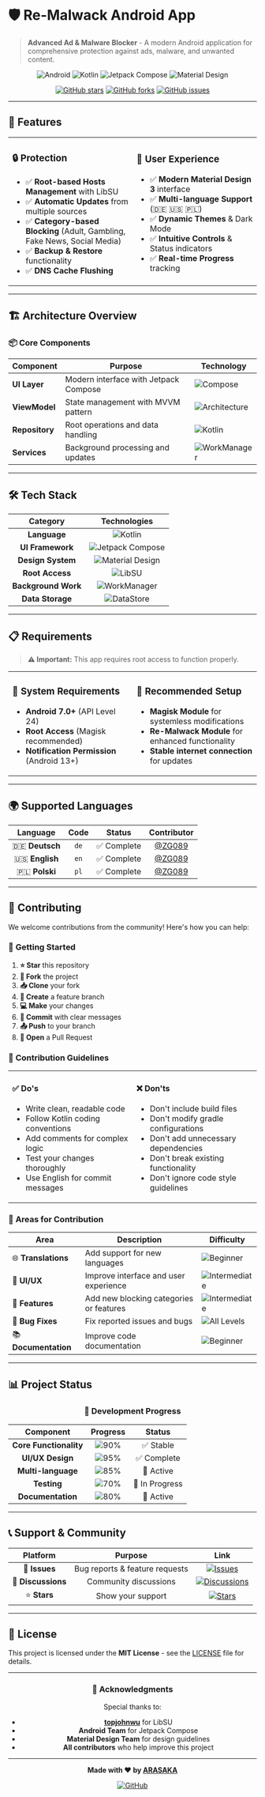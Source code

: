# 🛡️ Re-Malwack Android App

> **Advanced Ad & Malware Blocker** - A modern Android application for comprehensive protection against ads, malware, and unwanted content.

<div align="center">

![Android](https://img.shields.io/badge/Android-7.0+-3DDC84?style=for-the-badge&logo=android&logoColor=white)
![Kotlin](https://img.shields.io/badge/Kotlin-100%25-7F52FF?style=for-the-badge&logo=kotlin&logoColor=white)
![Jetpack Compose](https://img.shields.io/badge/Jetpack%20Compose-4285F4?style=for-the-badge&logo=jetpackcompose&logoColor=white)
![Material Design](https://img.shields.io/badge/Material%20Design%203-757575?style=for-the-badge&logo=materialdesign&logoColor=white)

[![GitHub stars](https://img.shields.io/github/stars/ZG089/Re-Malwack?style=social)](https://github.com/ZG089/Re-Malwack/stargazers)
[![GitHub forks](https://img.shields.io/github/forks/ZG089/Re-Malwack?style=social)](https://github.com/ZG089/Re-Malwack/network/members)
[![GitHub issues](https://img.shields.io/github/issues/ZG089/Re-Malwack)](https://github.com/ZG089/Re-Malwack/issues)

</div>

---

## 📱 Features

<table>
<tr>
<td width="50%">

### 🔒 **Protection**
- ✅ **Root-based Hosts Management** with LibSU
- ✅ **Automatic Updates** from multiple sources
- ✅ **Category-based Blocking** (Adult, Gambling, Fake News, Social Media)
- ✅ **Backup & Restore** functionality
- ✅ **DNS Cache Flushing**

</td>
<td width="50%">

### 🎨 **User Experience**
- ✅ **Modern Material Design 3** interface
- ✅ **Multi-language Support** (🇩🇪 🇺🇸 🇵🇱)
- ✅ **Dynamic Themes** & Dark Mode
- ✅ **Intuitive Controls** & Status indicators
- ✅ **Real-time Progress** tracking

</td>
</tr>
</table>

---

## 🏗️ **Architecture Overview**

### 📦 **Core Components**

| Component | Purpose | Technology |
|-----------|---------|------------|
| **UI Layer** | Modern interface with Jetpack Compose | ![Compose](https://img.shields.io/badge/-Compose-4285F4?style=flat-square&logo=jetpackcompose) |
| **ViewModel** | State management with MVVM pattern | ![Architecture](https://img.shields.io/badge/-Architecture-34A853?style=flat-square&logo=android) |
| **Repository** | Root operations and data handling | ![Kotlin](https://img.shields.io/badge/-Kotlin-7F52FF?style=flat-square&logo=kotlin) |
| **Services** | Background processing and updates | ![WorkManager](https://img.shields.io/badge/-WorkManager-FF6F00?style=flat-square&logo=android) |

---

## 🛠️ **Tech Stack**

<div align="center">

| **Category** | **Technologies** |
|:------------:|:----------------:|
| **Language** | ![Kotlin](https://img.shields.io/badge/Kotlin-7F52FF?style=for-the-badge&logo=kotlin&logoColor=white) |
| **UI Framework** | ![Jetpack Compose](https://img.shields.io/badge/Jetpack%20Compose-4285F4?style=for-the-badge&logo=jetpackcompose&logoColor=white) |
| **Design System** | ![Material Design](https://img.shields.io/badge/Material%20Design%203-757575?style=for-the-badge&logo=materialdesign&logoColor=white) |
| **Root Access** | ![LibSU](https://img.shields.io/badge/LibSU-FF5722?style=for-the-badge&logo=android&logoColor=white) |
| **Background Work** | ![WorkManager](https://img.shields.io/badge/WorkManager-FF6F00?style=for-the-badge&logo=android&logoColor=white) |
| **Data Storage** | ![DataStore](https://img.shields.io/badge/DataStore-009688?style=for-the-badge&logo=android&logoColor=white) |

</div>

---

## 📋 **Requirements**

> **⚠️ Important:** This app requires root access to function properly.

<table>
<tr>
<td width="50%">

### 📱 **System Requirements**
- **Android 7.0+** (API Level 24)
- **Root Access** (Magisk recommended)
- **Notification Permission** (Android 13+)

</td>
<td width="50%">

### 🔧 **Recommended Setup**
- **Magisk Module** for systemless modifications
- **Re-Malwack Module** for enhanced functionality
- **Stable internet connection** for updates

</td>
</tr>
</table>

---

## 🌍 **Supported Languages**

<div align="center">

| Language | Code | Status | Contributor |
|:--------:|:----:|:------:|:-----------:|
| 🇩🇪 **Deutsch** | `de` | ✅ Complete | [@ZG089](https://github.com/ZG089) |
| 🇺🇸 **English** | `en` | ✅ Complete | [@ZG089](https://github.com/ZG089) |
| 🇵🇱 **Polski** | `pl` | ✅ Complete | [@ZG089](https://github.com/ZG089) |

</div>

---

## 🤝 **Contributing**

We welcome contributions from the community! Here's how you can help:

### 🚀 **Getting Started**

1. **⭐ Star** this repository
2. **🍴 Fork** the project
3. **📥 Clone** your fork
4. **🌿 Create** a feature branch
5. **💻 Make** your changes
6. **📝 Commit** with clear messages
7. **📤 Push** to your branch
8. **🔄 Open** a Pull Request

### 📝 **Contribution Guidelines**

<table>
<tr>
<td width="50%">

#### ✅ **Do's**
- Write clean, readable code
- Follow Kotlin coding conventions
- Add comments for complex logic
- Test your changes thoroughly
- Use English for commit messages

</td>
<td width="50%">

#### ❌ **Don'ts**
- Don't include build files
- Don't modify gradle configurations
- Don't add unnecessary dependencies
- Don't break existing functionality
- Don't ignore code style guidelines

</td>
</tr>
</table>

### 🎯 **Areas for Contribution**

| Area | Description | Difficulty |
|------|-------------|------------|
| 🌐 **Translations** | Add support for new languages | ![Beginner](https://img.shields.io/badge/-Beginner-green) |
| 🎨 **UI/UX** | Improve interface and user experience | ![Intermediate](https://img.shields.io/badge/-Intermediate-yellow) |
| 🔧 **Features** | Add new blocking categories or features | ![Intermediate](https://img.shields.io/badge/-Intermediate-yellow) |
| 🐛 **Bug Fixes** | Fix reported issues and bugs | ![All Levels](https://img.shields.io/badge/-All%20Levels-blue) |
| 📚 **Documentation** | Improve code documentation | ![Beginner](https://img.shields.io/badge/-Beginner-green) |

---

## 📊 **Project Status**

<div align="center">

### 🎯 **Development Progress**

| Component | Progress | Status |
|:---------:|:--------:|:------:|
| **Core Functionality** | ![90%](https://progress-bar.dev/90) | ✅ Stable |
| **UI/UX Design** | ![95%](https://progress-bar.dev/95) | ✅ Complete |
| **Multi-language** | ![85%](https://progress-bar.dev/85) | 🔄 Active |
| **Testing** | ![70%](https://progress-bar.dev/70) | 🔄 In Progress |
| **Documentation** | ![80%](https://progress-bar.dev/80) | 🔄 Active |

</div>

---

## 📞 **Support & Community**

<div align="center">

| Platform | Purpose | Link |
|:--------:|:-------:|:----:|
| 🐛 **Issues** | Bug reports & feature requests | [![Issues](https://img.shields.io/badge/GitHub-Issues-red?style=for-the-badge&logo=github)](https://github.com/ZG089/Re-Malwack/issues) |
| 💬 **Discussions** | Community discussions | [![Discussions](https://img.shields.io/badge/GitHub-Discussions-blue?style=for-the-badge&logo=github)](https://github.com/ZG089/Re-Malwack/discussions) |
| ⭐ **Stars** | Show your support | [![Stars](https://img.shields.io/badge/GitHub-Stars-yellow?style=for-the-badge&logo=github)](https://github.com/ZG089/Re-Malwack/stargazers) |

</div>

---

## 📄 **License**

This project is licensed under the **MIT License** - see the [LICENSE](LICENSE) file for details.

---

<div align="center">

### 🙏 **Acknowledgments**

Special thanks to:
- **[topjohnwu](https://github.com/topjohnwu)** for LibSU
- **Android Team** for Jetpack Compose
- **Material Design Team** for design guidelines
- **All contributors** who help improve this project

---

**Made with ❤️ by [ARASAKA](https://github.com/ARASAKA69)**

[![GitHub](https://img.shields.io/badge/GitHub-ARASAKA69-181717?style=for-the-badge&logo=github)](https://github.com/ARASAKA69)

</div> 